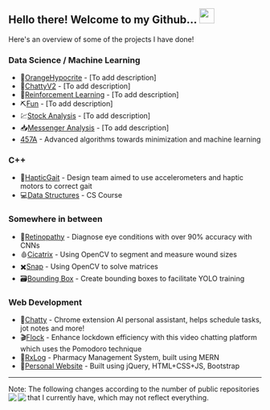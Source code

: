 ## Hello there! Welcome to my Github... <img src="https://raw.githubusercontent.com/MartinHeinz/MartinHeinz/master/wave.gif" width="30px">
Here's an overview of some of the projects I have done!

### Data Science / Machine Learning
* :orange:[OrangeHypocrite](https://github.com/alvanli/OrangeHypocrite) - [To add description]
* :speech_balloon:[ChattyV2](https://github.com/alvanli/Chatty-V2) - [To add description]
* :robot:[Reinforcement Learning](https://github.com/alvanli/ReinforcementLearning) - [To add description]
* :pick:[Fun](https://github.com/alvanli/KaggleFun) - [To add description]
* :chart:[Stock Analysis](https://github.com/alvanli/Stock_Analysis) - [To add description]
* :inbox_tray:[Messenger Analysis](https://github.com/alvanli/TxtMsgAnalysis) - [To add description]
* [457A](https://github.com/alvanli/457a) - Advanced algorithms towards minimization and machine learning

### C++
* :mechanical_leg:[HapticGait](https://github.com/alvanli/hapticgait) - Design team aimed to use accelerometers and haptic motors to correct gait
* :computer:[Data Structures](https://github.com/alvanli/Cpp-Data-Structures) - CS Course 

### Somewhere in between
* :eyes:[Retinopathy](https://github.com/alvanli/Retinopathy_Public) - Diagnose eye conditions with over 90% accuracy with CNNs
* :drop_of_blood:[Cicatrix](https://github.com/alvanli/cicatrix) - Using OpenCV to segment and measure wound sizes
* :heavy_multiplication_x:[Snap](https://github.com/alvanli/Matrix-Calculations-Snap) - Using OpenCV to solve matrices
* :card_file_box:[Bounding Box](https://github.com/alvanli/bounding_box) - Create bounding boxes to facilitate YOLO training

### Web Development
* :space_invader:[Chatty](https://github.com/alvanli/Chatty_PUBLIC) - Chrome extension AI personal assistant, helps schedule tasks, jot notes and more!
* :clapper:[Flock](https://devpost.com/software/flock-mhzpfd) - Enhance lockdown efficiency with this video chatting platform which uses the Pomodoro technique
* :pill:[RxLog](https://github.com/alvanli/RxLog) - Pharmacy Management System, built using MERN
* :boy:[Personal Website](alvanli.github.io) - Built using jQuery, HTML+CSS+JS, Bootstrap

___
Note: The following changes according to the number of public repositories that I currently have, which may not reflect everything.
<img align="left" src="https://github-readme-stats.vercel.app/api/top-langs/?username=alvanli&theme=radical" />
<img align="left" src="https://github-readme-stats.vercel.app/api/?username=alvanli&theme=radical" />
